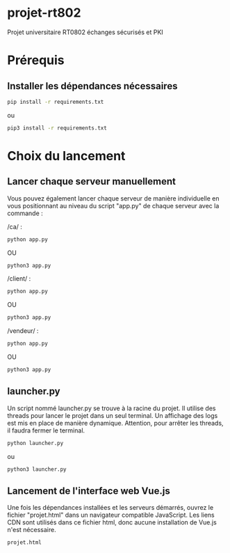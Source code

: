 # projet-rt802
Projet universitaire RT0802 échanges sécurisés et PKI

# Prérequis

## Installer les dépendances nécessaires
```bash
pip install -r requirements.txt
```
ou 
```bash
pip3 install -r requirements.txt
```

# Choix du lancement

## Lancer chaque serveur manuellement
Vous pouvez également lancer chaque serveur de manière individuelle en vous positionnant au niveau du script "app.py" de chaque serveur avec la commande :

/ca/ :
```bash
python app.py
```
OU 
```bash
python3 app.py
```

/client/ :
```bash
python app.py
```
OU 
```bash
python3 app.py
```

/vendeur/ :
```bash
python app.py
```
OU 
```bash
python3 app.py
```

## launcher.py
Un script nommé launcher.py se trouve à la racine du projet. Il utilise des threads pour lancer le projet dans un seul terminal. Un affichage des logs est mis en place de manière dynamique. Attention, pour arrêter les threads, il faudra fermer le terminal.
```bash
python launcher.py
```
ou 
```bash
python3 launcher.py
```

## Lancement de l'interface web Vue.js
Une fois les dépendances installées et les serveurs démarrés, ouvrez le fichier "projet.html" dans un navigateur compatible JavaScript. Les liens CDN sont utilisés dans ce fichier html, donc aucune installation de Vue.js n'est nécessaire.
```bash
projet.html
```